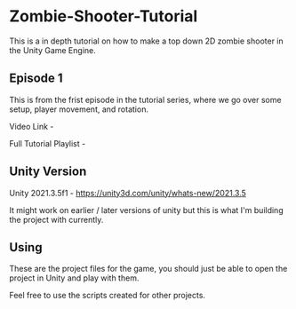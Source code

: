 # Zombie-Shooter-Tutorial

This is a in depth tutorial on how to make a top down 2D zombie shooter in the Unity Game Engine.

## Episode 1

This is from the frist episode in the tutorial series, where we go over some setup, player movement, and rotation.

Video Link - 

Full Tutorial Playlist - 

## Unity Version

Unity 2021.3.5f1 - https://unity3d.com/unity/whats-new/2021.3.5

It might work on earlier / later versions of unity but this is what I'm building the project with currently.

## Using

These are the project files for the game, you should just be able to open the project in Unity and play with them.

Feel free to use the scripts created for other projects.
